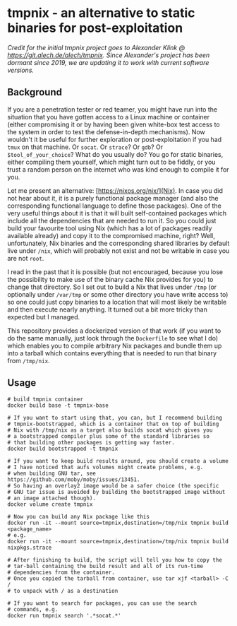 # tmpnix - an alternative to static binaries for post-exploitation

*Credit for the initial tmpnix project goes to Alexander Klink @ https://git.alech.de/alech/tmpnix. Since Alexander's project has been dormant since 2019, we are updating it to work with current software versions.*

## Background

If you are a penetration tester or red teamer, you might have run into the
situation that you have gotten access to a Linux machine or container (either
compromising it or by having been given white-box test access to the system in
order to test the defense-in-depth mechanisms). Now wouldn't it be useful for
further exploration or post-exploitation if you had `tmux` on that machine. Or
`socat`. Or `strace`? Or `gdb`? Or `$tool_of_your_choice`? What do you usually
do? You go for static binaries, either compiling them yourself, which might
turn out to be fiddly, or you trust a random person on the internet who was
kind enough to compile it for you.

Let me present an alternative: [https://nixos.org/nix/](Nix). In case you did
not hear about it, it is a purely functional package manager (and also the
corresponding functional language to define those packages). One of the very
useful things about it is that it will built self-contained packages which
include all the dependencies that are needed to run it. So you could just build
your favourite tool using Nix (which has a lot of packages readily available
already) and copy it to the compromised machine, right? Well, unfortunately,
Nix binaries and the corresponding shared libraries by default live under
`/nix`, which will probably not exist and not be writable in case you are not
`root`.

I read in the past that it is possible (but not encouraged, because you lose
the possibility to make use of the binary cache Nix provides for you) to change
that directory. So I set out to build a Nix that lives under `/tmp` (or
optionally under `/var/tmp` or some other directory you have write access to)
so one could just copy binaries to a location that will most likely be writable
and then execute nearly anything. It turned out a bit more tricky than expected
but I managed.

This repository provides a dockerized version of that work (if you want to do
the same manually, just look through the `Dockerfile` to see what I do) which
enables you to compile arbitrary Nix packages and bundle them up into a tarball
which contains everything that is needed to run that binary from `/tmp/nix`.

## Usage

```
# build tmpnix container
docker build base -t tmpnix-base

# If you want to start using that, you can, but I recommend building
# tmpnix-bootstrapped, which is a container that on top of building
# Nix with /tmp/nix as a target also builds socat which gives you
# a bootstrapped compiler plus some of the standard libraries so
# that building other packages is getting way faster.
docker build bootstrapped -t tmpnix

# If you want to keep build results around, you should create a volume
# I have noticed that aufs volumes might create problems, e.g.
# when building GNU tar, see https://github.com/moby/moby/issues/13451.
# So having an overlay2 image would be a safer choice (the specific
# GNU tar issue is avoided by building the bootstrapped image without
# an image attached though).
docker volume create tmpnix

# Now you can build any Nix package like this
docker run -it --mount source=tmpnix,destination=/tmp/nix tmpnix build <package_name>
# e.g.
docker run -it --mount source=tmpnix,destination=/tmp/nix tmpnix build nixpkgs.strace

# After finishing to build, the script will tell you how to copy the
# tar-ball containing the build result and all of its run-time
# dependencies from the container.
# Once you copied the tarball from container, use tar xjf <tarball> -C /
# to unpack with / as a destination

# If you want to search for packages, you can use the search
# commands, e.g.
docker run tmpnix search '.*socat.*'
```
